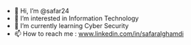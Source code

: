 - 👋 Hi, I’m @safar24
- 👀 I’m interested in Information Technology 
- 🌱 I’m currently learning Cyber Security
- 📫 How to reach me : www.linkedin.com/in/safaralghamdi

<!---
safar24/safar24 is a ✨ special ✨ repository because its `README.md` (this file) appears on your GitHub profile.
You can click the Preview link to take a look at your changes.
--->
